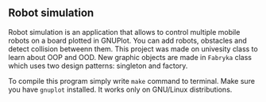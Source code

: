 ## Robot simulation

Robot simulation is an application that allows to control multiple mobile robots
on a board plotted in GNUPlot. You can add robots, obstacles and detect collision
betweenn them.
This project was made on univesity class to learn about OOP and OOD. New
graphic objects are made in `Fabryka` class which uses two design patterns:
singleton and factory.

To compile this program simply write `make` command to terminal.
Make sure you have `gnuplot` installed.
It works only on GNU/Linux distributions.
